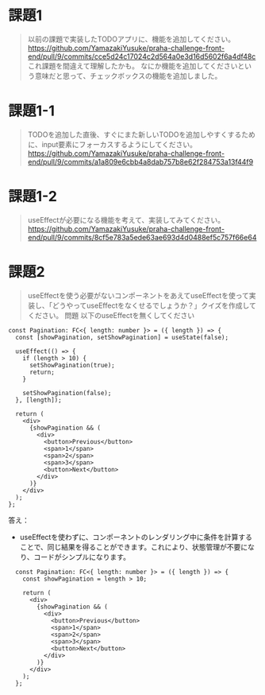 # 課題1
> 以前の課題で実装したTODOアプリに、機能を追加してください。
https://github.com/YamazakiYusuke/praha-challenge-front-end/pull/9/commits/cce5d24c17024c2d564a0e3d16d5602f6a4df48c
これ課題を間違えて理解したかも。
なにか機能を追加してくださいという意味だと思って、チェックボックスの機能を追加しました。

# 課題1-1
> TODOを追加した直後、すぐにまた新しいTODOを追加しやすくするために、input要素にフォーカスするようにしてください。
https://github.com/YamazakiYusuke/praha-challenge-front-end/pull/9/commits/a1a809e6cbb4a8dab757b8e62f284753a13f44f9

# 課題1-2
> useEffectが必要になる機能を考えて、実装してみてください。
https://github.com/YamazakiYusuke/praha-challenge-front-end/pull/9/commits/8cf5e783a5ede63ae693d4d0488ef5c757f66e64

# 課題2
> useEffectを使う必要がないコンポーネントをあえてuseEffectを使って実装し、「どうやってuseEffectをなくせるでしょうか？」クイズを作成してください。
問題
以下のuseEffectを無くしてください
```tsx
const Pagination: FC<{ length: number }> = ({ length }) => {
  const [showPagination, setShowPagination] = useState(false);

  useEffect(() => {
    if (length > 10) {
      setShowPagination(true);
      return;
    }

    setShowPagination(false);
  }, [length]);

  return (
    <div>
      {showPagination && (
        <div>
          <button>Previous</button>
          <span>1</span>
          <span>2</span>
          <span>3</span>
          <button>Next</button>
        </div>
      )}
    </div>
  );
};
```


答え：
- useEffectを使わずに、コンポーネントのレンダリング中に条件を計算することで、同じ結果を得ることができます。これにより、状態管理が不要になり、コードがシンプルになります。
```tsx
  const Pagination: FC<{ length: number }> = ({ length }) => {
    const showPagination = length > 10;

    return (
      <div>
        {showPagination && (
          <div>
            <button>Previous</button>
            <span>1</span>
            <span>2</span>
            <span>3</span>
            <button>Next</button>
          </div>
        )}
      </div>
    );
  };
```

